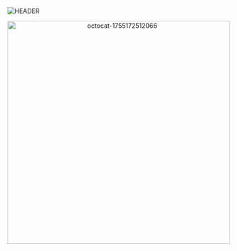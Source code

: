 ![HEADER](https://github.com/user-attachments/assets/cff99d67-1562-4527-84f3-da08621dcf21)
<style>
  img{
  text-align:center    
  }
  
</style>
<img width="500" height="500" alt="octocat-1755172512066" src="https://github.com/user-attachments/assets/fc3098c2-43a6-47db-aa87-984b0c436353"  />
